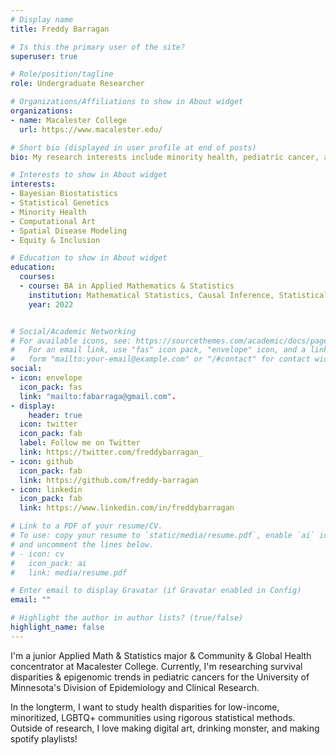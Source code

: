 ```yaml
---
# Display name
title: Freddy Barragan

# Is this the primary user of the site?
superuser: true

# Role/position/tagline
role: Undergraduate Researcher

# Organizations/Affiliations to show in About widget
organizations:
- name: Macalester College
  url: https://www.macalester.edu/

# Short bio (displayed in user profile at end of posts)
bio: My research interests include minority health, pediatric cancer, and bayesian biostatistics

# Interests to show in About widget
interests:
- Bayesian Biostatistics
- Statistical Genetics
- Minority Health
- Computational Art
- Spatial Disease Modeling
- Equity & Inclusion

# Education to show in About widget
education:
  courses:
  - course: BA in Applied Mathematics & Statistics
    institution: Mathematical Statistics, Causal Inference, Statistical Machine Learning, Probability, Environmental Public Health, International Public Health
    year: 2022


# Social/Academic Networking
# For available icons, see: https://sourcethemes.com/academic/docs/page-builder/#icons
#   For an email link, use "fas" icon pack, "envelope" icon, and a link in the
#   form "mailto:your-email@example.com" or "/#contact" for contact widget.
social:
- icon: envelope
  icon_pack: fas
  link: "mailto:fabarraga@gmail.com".
- display:
    header: true
  icon: twitter
  icon_pack: fab
  label: Follow me on Twitter
  link: https://twitter.com/freddybarragan_
- icon: github
  icon_pack: fab
  link: https://github.com/freddy-barragan
- icon: linkedin
  icon_pack: fab
  link: https://www.linkedin.com/in/freddybarragan

# Link to a PDF of your resume/CV.
# To use: copy your resume to `static/media/resume.pdf`, enable `ai` icons in `params.toml`, 
# and uncomment the lines below.
# - icon: cv
#   icon_pack: ai
#   link: media/resume.pdf

# Enter email to display Gravatar (if Gravatar enabled in Config)
email: ""

# Highlight the author in author lists? (true/false)
highlight_name: false
---
```


I'm a junior Applied Math & Statistics major & Community & Global Health concentrator at Macalester College. Currently, I'm researching survival disparities & epigenomic trends in pediatric cancers for the University of Minnesota's Division of Epidemiology and Clinical Research.

In the longterm, I want to study health disparities for low-income, minoritized, LGBTQ+ communities using rigorous statistical methods. Outside of research, I love making digital art, drinking monster, and making spotify playlists!
